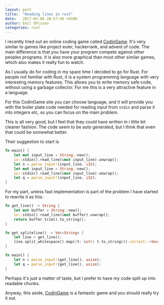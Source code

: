 ```yaml
---
layout: post
title:  "Reading lines in rust"
date:   2017-03-06 20:57:46 +0100
author: Emil Ohlsson
categories: rust
---
```

I recently tried out an online coding game called [CodinGame][codingame]. It's
very similar to games like project euler, hackerrank, and advent of code. The
main difference is that you have your program compete against other peoples
programs.  It is also more graphical than most other similar games, which also
makes it really fun to watch.

As I usually do for coding in my spare time I decided to go for Rust. For people
not familiar with Rust, it is a system programming language with very
interesting memory features. This allows you to write memory safe code, without
using a garbage collector. For me this is a very attractive feature in a
language.

For this CodinGame site you can choose language, and it will provide you with
the boiler plate code needed for reading input from `stdin` and parse it into
integers etc, so you can focus on the main problem.

This is all very good, but I feel that they could have written in i little bit
cleaner fashion. The code seem to be auto generated, but I think that even that
could be somewhat better.

Their suggestion to start is
```rust
fn main() {
    let mut input_line = String::new();
    io::stdin().read_line(&mut input_line).unwrap();
    let n = parse_input!(input_line, i32);
    let mut input_line = String::new();
    io::stdin().read_line(&mut input_line).unwrap();
    let q = parse_input!(input_line, i32);
}
```
For my part, unless fast implementation is part of the problem I have started to
rewrite it as this:
```rust
fn get_line() -> String {
    let mut buffer = String::new();
    io::stdin().read_line(&mut buffer).unwrap();
    return buffer.trim().to_string();
}

fn get_spliteline() -> Vec<String> {
    let line = get_line();
    line.split_whitespace().map(|t: &str| t.to_string()).collect::<Vec<String>>()
}

fn main() {
    let n = parse_input!(get_line(), usize); 
    let q = parse_input!(get_line(), usize); 
}
```
Perhaps it's just a matter of taste, but I prefer to have my code split up into
readable chunks.

Anyway, this aside, [CodinGame][codingame] is a fantastic game and you should
really try it out.

[codingame]: https://www.codingame.com
<!-- vim: set tw=80 et ts=4 ss=4 sw=4 : -->
